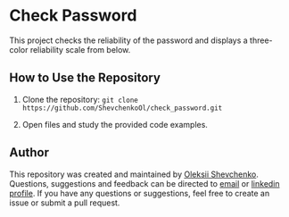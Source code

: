 # Сheck Password
This project checks the reliability of the password and displays a three-color reliability scale from below.

## How to Use the Repository

1. Clone the repository: `git clone https://github.com/ShevchenkoOl/check_password.git`

2. Open files and study the provided code examples.

## Author
This repository was created and maintained by [Oleksii Shevchenko](https://shevchenkool.github.io/portfolio/). Questions, suggestions and feedback can be directed to [email](uzlabini@gmail.com) or [linkedin profile](linkedin.com/in/oleksii-shevchenko-535ab61b8).
If you have any questions or suggestions, feel free to create an issue or submit a pull request.
